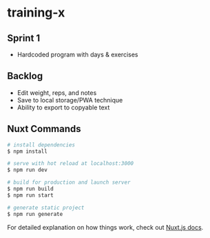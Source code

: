 # training-x

## Sprint 1

- Hardcoded program with days & exercises

## Backlog

- Edit weight, reps, and notes
- Save to local storage/PWA technique
- Ability to export to copyable text

## Nuxt Commands

```bash
# install dependencies
$ npm install

# serve with hot reload at localhost:3000
$ npm run dev

# build for production and launch server
$ npm run build
$ npm run start

# generate static project
$ npm run generate
```

For detailed explanation on how things work, check out [Nuxt.js docs](https://nuxtjs.org).
